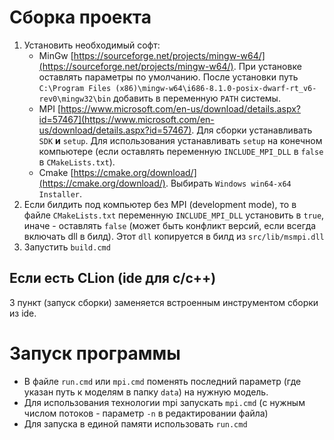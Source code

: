 # Сборка проекта

1. Установить необходимый софт:
   - MinGw [https://sourceforge.net/projects/mingw-w64/](https://sourceforge.net/projects/mingw-w64/). При установке оставлять параметры по умолчанию. После установки путь ```C:\Program Files (x86)\mingw-w64\i686-8.1.0-posix-dwarf-rt_v6-rev0\mingw32\bin``` добавить в переменную ```PATH``` системы.
   - MPI [https://www.microsoft.com/en-us/download/details.aspx?id=57467](https://www.microsoft.com/en-us/download/details.aspx?id=57467). Для сборки устанавливать ```SDK``` **и** ```setup```. Для использования устанавливать ```setup``` на конечном компьютере (если оставлять переменную ```INCLUDE_MPI_DLL``` в ```false``` в ```CMakeLists.txt```).
   - Cmake [https://cmake.org/download/](https://cmake.org/download/). Выбирать ```Windows win64-x64 Installer```.
2. Если билдить под компьютер без MPI (development mode), то в файле ```CMakeLists.txt``` переменную ```INCLUDE_MPI_DLL``` установить в ```true```, иначе - оставлять ```false``` (может быть конфликт версий, если всегда включать dll в билд). Этот ```dll``` копируется в билд из ```src/lib/msmpi.dll```
3. Запустить ```build.cmd```

## Если есть CLion (ide для c/c++)

3 пункт (запуск сборки) заменяется встроенным инструментом сборки из ide.

# Запуск программы

- В файле ```run.cmd``` или ```mpi.cmd``` поменять последний параметр (где указан путь к моделям в папку ```data```) на нужную модель.
- Для использования технологии mpi запускать ```mpi.cmd``` (с нужным числом потоков - параметр ```-n``` в редактировании файла)
- Для запуска в единой памяти использовать ```run.cmd```

